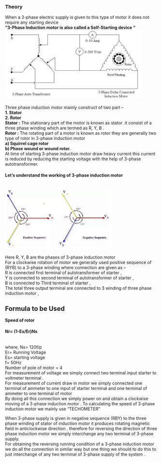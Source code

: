 <h3> Theory </h3>
<p>When a 3-phase electric supply is given to this type of motor it does not require any starting device<br> <b>“3-Phase Induction motor is also called a Self-Starting device “ </b> <br>
  

  <img src="images/Screenshot_20230218_115548.png" width="450" hight="450">
  <br><br>
Three phase induction motor mainly construct of two part –<br>
  <b>1.	Stator </b><br>
  <b>2.	Rotor</b><br>
  <b>Stator :</b> The stationary part of the motor is known as stator .it consist of a three phase winding which are termed as R, Y, B .<br>
  <b>Rotor :</b> The rotating part of a motor is known as rotor they are generally two type of rotor in 3-phase induction motor<br>
  <b>a)	Squirrel cage rotor</b> <br>
  <b>b)	Phase wound or wound rotor.</b><br>
  At time of starting 3-phase induction motor draw heavy current this current is reduced by reducing the starting voltage with the help of 3-phase autotransformer.
<br>






<p> <h4>Let’s understand the working of 3-phase induction motor </h4><p> <br>
 
<img src="images/Screenshot_20230209_125927.png" width="350" hight="350" >
  <br><br>
Here R, Y, B are the phases of 3-phase induction motor <br>
For a clockwise rotation of motor we generally used positive sequence of (RYB) to a 3-phase winding where connection are given as –<br>
R is connected first terminal of autotransformer of starter , <br>
Y is connected to second terminal of autotransformer of starter ,<br>
B is connected to Third terminal of starter ,<br>
The total three output terminal are connected to 3 winding of three phase induction motor ,<br>
  <h2> Formula to be Used </h2>
  <b> Speed of rotor </b>
  <h4> Nr= (1-Es/Er)Ns </h4><br>
  where, Ns= 120f/p<br>
  Er= Running Voltage<br> 
  Es= starting voltage <br>
  f= 50Hz <br>
  Number of pole of motor = 4<br>
For measurement of voltage we simply connect two terminal input starter to voltmeter terminal .<br>
For measurement of current draw in motor we simply connected one terminal of ammeter to one input of starter terminal and one terminal of ammeter to one terminal of motor<br> 
By doing all this connection we simply power on and obtain a clockwise moving of a 3-phase induction motor .                                                                       To calculating the speed of 3-phase induction motor we mainly use “TECHOMETER”<br>

When 3-phase supply is given in negative sequence (RBY) to the three phase winding of stator of induction motor it produces rotating magnetic  field in anticlockwise direction .                                      therefore for reversing the direction of three phase induction motor we simply interchange any two terminal of 3-phase supply.<br>
  For obtaining the reversing running condition of a 3-phase induction motor we do all the connection in similar way but one thing we should to do this to just interchange of any two terminal of 3-phase supply of the system .<br>
  
